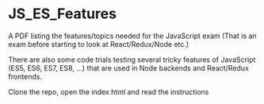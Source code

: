 # JS_ES_Features

A PDF listing the features/topics needed for the JavaScript exam 
(That is an exam before starting to look at React/Redux/Node etc.) 

There are also some code trials testing several tricky features of JavaScript (ES5, ES6, ES7, ES8, ...) that are used in Node backends and React/Redux frontends.

Clone the repo, open the index.html and read the instructions 
